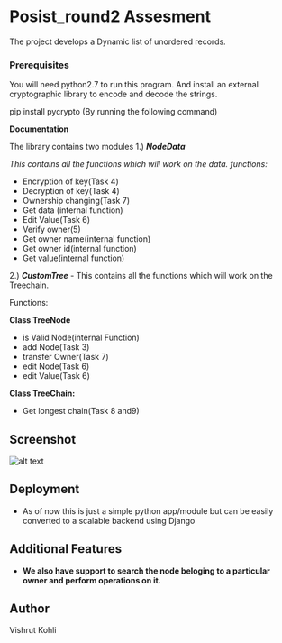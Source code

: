 # Posist_round2 Assesment

The project develops a Dynamic list of unordered records. 

### Prerequisites

You will need python2.7 to run this program. 
And install an external cryptographic library to encode and decode the strings.

pip install pycrypto (By running the following command)

**Documentation**

The library contains two modules 
1.) ***NodeData*** 


*This contains all the functions which will work on the data. 
functions:*
- Encryption of key(Task 4)
- Decryption of key(Task 4)
- Ownership changing(Task 7)
- Get data (internal function)
- Edit Value(Task 6)
- Verify owner(5)
- Get owner name(internal function)
- Get owner id(internal function)
- Get value(internal function)
                     
2.) ***CustomTree***  - This contains all the functions which will work on the Treechain. 

Functions:


**Class TreeNode**
- is Valid Node(internal Function)
- add Node(Task 3)
- transfer Owner(Task 7)
- edit Node(Task 6)
- edit Value(Task 6)                     

**Class TreeChain:**
- Get longest chain(Task 8 and9)               
                     
## Screenshot
![alt text](https://i.imgur.com/SiFF8FE.png)
## Deployment
- As of now this is just a simple python app/module but can be easily converted to a scalable backend using Django 

## Additional Features
- **We also have support to search the node beloging to a particular owner and perform operations on it.**

## Author

Vishrut Kohli


